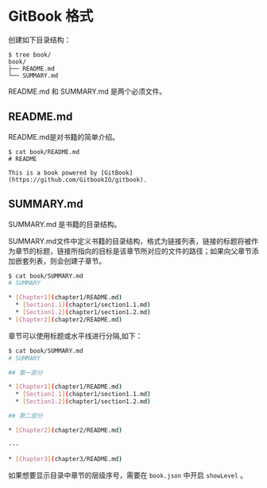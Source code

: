 # GitBook 格式

创建如下目录结构：

```shell
$ tree book/
book/
├── README.md
└── SUMMARY.md
```

README.md 和 SUMMARY.md 是两个必须文件。

## README.md

README.md是对书籍的简单介绍。

```shell
$ cat book/README.md 
# README

This is a book powered by [GitBook](https://github.com/GitbookIO/gitbook).
```

## SUMMARY.md

SUMMARY.md 是书籍的目录结构。

SUMMARY.md文件中定义书籍的目录结构，格式为链接列表，链接的标题将被作为章节的标题，链接所指向的目标是该章节所对应的文件的路径；如果向父章节添加嵌套列表，则会创建子章节。

```bash
$ cat book/SUMMARY.md 
# SUMMARY

* [Chapter1](chapter1/README.md)
  * [Section1.1](chapter1/section1.1.md)
  * [Section1.2](chapter1/section1.2.md)
* [Chapter2](chapter2/README.md)
```

章节可以使用标题或水平线进行分隔,如下：

```bash
$ cat book/SUMMARY.md 
# SUMMARY

## 第一部分

* [Chapter1](chapter1/README.md)
  * [Section1.1](chapter1/section1.1.md)
  * [Section1.2](chapter1/section1.2.md)

## 第二部分

* [Chapter2](chapter2/README.md)

---

* [Chapter3](chapter3/README.md)
```

如果想要显示目录中章节的层级序号，需要在 `book.json` 中开启 `showLevel` 。
